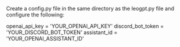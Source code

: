 Create a config.py file in the same directory as the leogpt.py file and configure the following:

openai_api_key = 'YOUR_OPENAI_API_KEY'
discord_bot_token = 'YOUR_DISCORD_BOT_TOKEN'
assistant_id = 'YOUR_OPENAI_ASSISTANT_ID'